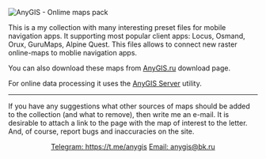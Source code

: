 ![AnyGIS - Onlime maps pack](https://github.com/nnngrach/AnyGIS_maps/raw/master/AnyGIS_logo_and_text.png)


This is a my collection with many interesting preset files for mobile navigation apps. It supporting most popular client apps: Locus, Osmand, Orux, GuruMaps, Alpine Quest. This files allows to connect new raster online-maps to moblie navigation apps.

You can also download these maps from [AnyGIS.ru](https://anygis.ru/Web/Html/Download_ru) download page.

For online data processing it uses the [AnyGIS Server](https://github.com/nnngrach/AnyGIS_server) utility.


---

If you have any suggestions what other sources of maps should be added to the collection (and what to remove), then write me an e-mail. It is desirable to attach a link to the page with the map of interest to the letter. And, of course, report bugs and inaccuracies on the site.

<p align="center">
	<a href="https://t.me/anygis">Telegram: https://t.me/anygis</a>
	<a href="mailto:anygis@bk.ru">Email: anygis@bk.ru</a> 
</p>
